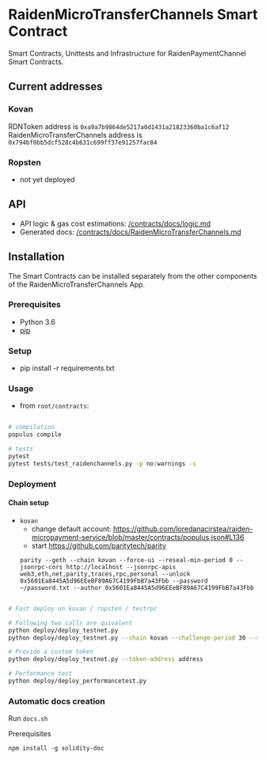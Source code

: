 # RaidenMicroTransferChannels Smart Contract

Smart Contracts, Unittests and Infrastructure for RaidenPaymentChannel Smart Contracts.

## Current addresses

### Kovan

RDNToken address is `0xa9a7b9864de5217a0d1431a21823360ba1c6af12`
RaidenMicroTransferChannels address is `0x794bf0bb5dcf528c4b631c699ff37e91257fac84`


### Ropsten

- not yet deployed


## API

 * API logic & gas cost estimations: [/contracts/docs/logic.md](/contracts/docs/logic.md)
 * Generated docs: [/contracts/docs/RaidenMicroTransferChannels.md](/contracts/docs/RaidenMicroTransferChannels.md)


## Installation

The Smart Contracts can be installed separately from the other components of the RaidenMicroTransferChannels App.

### Prerequisites

 * Python 3.6
 * [pip](https://pip.pypa.io/en/stable/)

### Setup

 * pip install -r requirements.txt

### Usage

- from `root/contracts`:

```sh

# compilation
populus compile

# tests
pytest
pytest tests/test_raidenchannels.py -p no:warnings -s

```

### Deployment



#### Chain setup

 * `kovan`
   - change default account: https://github.com/loredanacirstea/raiden-micropayment-service/blob/master/contracts/populus.json#L136
   - start https://github.com/paritytech/parity
   ```
   parity --geth --chain kovan --force-ui --reseal-min-period 0 --jsonrpc-cors http://localhost --jsonrpc-apis web3,eth,net,parity,traces,rpc,personal --unlock 0x5601Ea8445A5d96EEeBF89A67C4199FbB7a43Fbb --password ~/password.txt --author 0x5601Ea8445A5d96EEeBF89A67C4199FbB7a43Fbb
   ```


```sh

# Fast deploy on kovan / ropsten / testrpc

# Following two calls are quivalent
python deploy/deploy_testnet.py
python deploy/deploy_testnet.py --chain kovan --challenge-period 30 --supply 10000000 --token-name RDNToken --token-decimals 6 --token-symbol RDN --senders '0xe2e429949e97f2e31cd82facd0a7ae38f65e2f38,0xd1bf222ef7289ae043b723939d86c8a91f3aac3f,0xE0902284c85A9A03dAA3B5ab032e238cc05CFF9a,0x0052D7B657553E7f47239d8c4431Fef001A7f99c'

# Provide a custom token
python deploy/deploy_testnet.py --token-address address

# Performance test
python deploy/deploy_performancetest.py

```


### Automatic docs creation

Run `docs.sh`

Prerequisites
```
npm install -g solidity-doc

```
